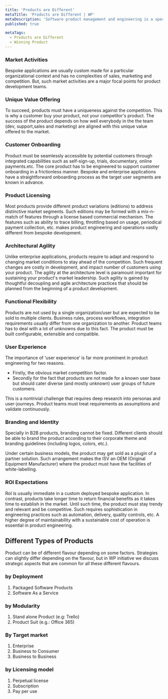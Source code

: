 ```yaml
---
title: 'Products are Different'
metaTitle: 'Products are Different | WP'
metaDescription: 'Software product management and engineering is a specialty and significantly different from enterprise or bespoke applications development. Below are some of the reasons for why products development is a specialty.'
published: true

metaTags:
  - Products are Different
  - Winning Product
---
```


### Market Activities
Bespoke applications are usually custom made for a particular organizational context and has no complexities of sales, marketing and competition. But, such market activities are a major focal points for product development teams.

### Unique Value Offering
To succeed, products must have a uniqueness against the competition. This is why a customer buy your product, not your competitor's product. The success of the product depends on how well everybody in the the team (dev, support,sales and marketing) are aligned with this unique value offered to the market.

### Customer Onboarding
Product must be seamlessly accessible by potential customers through integrated capabilities such as self-sign-up, trials, documentary, online payments.etc. The core product has to be engineered to support customer onboarding in a frictionless manner. Bespoke and enterprise applications have a straightforward onboarding process as the target user segments are known in advance.

### Product Licensing
Most products provide different product variations (editions) to address distinctive market segments. Such editions may be formed with a mix-n-match of features through a license based commercial mechanism. The features such as ability to trace billing, throttling based on usage, periodical payment collection, etc. makes product engineering and operations vastly different from bespoke development.

### Architectural Agility
Unlike enterprise applications, products require to adapt and respond to changing market conditions to stay ahead of the competition. Such frequent changes are costly in development, and impact number of customers using your product. The agility at the architecture level is paramount important for sustaining your product's market leadership. Such agility is gained by thoughtful decoupling and agile architecture practices that should be planned from the beginning of a product development.

### Functional Flexibility
Products are not used by a single organization/user but are expected to be sold to multiple clients. Business rules, process workflows, integration requirements usually differ from one organization to another. Product teams has to deal with a lot of unknowns due to this fact. The product must be built configurable, extensible and compatible. 

### User Experience
The importance of ‘user experience’ is far more prominent in product engineering for two reasons.  
- Firstly, the obvious market competition factor. 
- Secondly for the fact that products are not made for a known user base but should cater diverse (and mostly unknown) user groups of future customers. 

This is a nontrivial challenge that requires deep research into personas and user-journeys. Product teams must treat requirements as assumptions and validate continuously.

### Branding and Identity
Specially in B2B products, branding cannot be fixed. Different clients should be able to brand the product according to their corporate theme and branding guidelines (including logos, colors, etc.).

Under certain business models, the product may get sold as a plugin of a partner solution. Such arrangement makes the ISV an OEM (Original Equipment Manufacturer) where the product must have the facilities of white-labelling.

### ROI Expectations
RoI is usually immediate in a custom deployed bespoke application. In contrast, products take longer time to return financial benefits as it takes time to establish in the market. Until such time, the product must stay trendy and relevant and be competitive. Such requires sophistication in engineering practices such as automation, delivery, quality controls, etc. A higher degree of maintainability with a sustainable cost of operation is essential in product engineering.

## Different Types of Products
Product can be of different flavour depending on some factors. Strategies can slightly differ depending on the flavour, but in WP initiative we discuss strategic aspects that are common for all these different flavours.

### by Deployment
1. Packaged Software Products
2. Software As a Service

### by Modularity
1. Stand alone Product (e.g: Trello)
2. Product Suit (e.g.: Office 365)

### By Target market
1. Enterprise
2. Business to Consumer
3. Business to Business

### by Licensing model
1. Perpetual license
2. Subscription
3. Pay per use